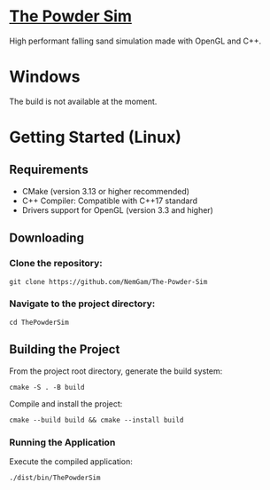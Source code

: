 # <ins>The Powder Sim</ins>
High performant falling sand simulation made with OpenGL and C++.

# Windows
The build is not available at the moment.
<!--Windows build can be downloaded [here](https://github.com/NemGam/Snake/releases/download/v1.2.0/Pong.zip). Just unpack to any folder and run snake.exe. -->
# Getting Started (Linux)
## Requirements
- CMake (version 3.13 or higher recommended)
- C++ Compiler: Compatible with C++17 standard
- Drivers support for OpenGL (version 3.3 and higher)

## Downloading
### Clone the repository:
	git clone https://github.com/NemGam/The-Powder-Sim
### Navigate to the project directory:
	cd ThePowderSim

## Building the Project
From the project root directory, generate the build system:

	cmake -S . -B build

Compile and install the project:

    cmake --build build && cmake --install build

### Running the Application
Execute the compiled application:

	./dist/bin/ThePowderSim
